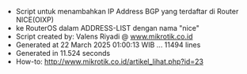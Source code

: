 - Script untuk menambahkan IP Address BGP yang terdaftar di Router NICE(OIXP)
- ke RouterOS dalam ADDRESS-LIST dengan nama "nice"
- Script created by: Valens Riyadi @ www.mikrotik.co.id
- Generated at 22 March 2025 01:00:13 WIB ... 11494 lines
- Generated in 11.524 seconds
- How-to: http://www.mikrotik.co.id/artikel_lihat.php?id=23
